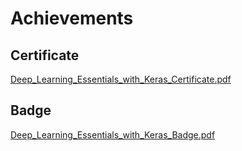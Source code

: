 

# Achievements
## Certificate
[Deep_Learning_Essentials_with_Keras_Certificate.pdf](https://prod-files-secure.s3.us-west-2.amazonaws.com/03e82b26-cccb-4906-bb56-adabcbdc0655/f5cf1405-8a02-49a4-beb6-3d50b033ba6e/Deep_Learning_Essentials_with_Keras_Certificate.pdf?X-Amz-Algorithm=AWS4-HMAC-SHA256&X-Amz-Content-Sha256=UNSIGNED-PAYLOAD&X-Amz-Credential=ASIAZI2LB466Q2ZIKDCC%2F20250207%2Fus-west-2%2Fs3%2Faws4_request&X-Amz-Date=20250207T010940Z&X-Amz-Expires=3600&X-Amz-Security-Token=IQoJb3JpZ2luX2VjEFAaCXVzLXdlc3QtMiJHMEUCIQDcdxeTpgcd7Sv%2B62QdqzhdWcWFmyfb1Q0%2Bz0%2Bvpx8orQIgVzW1IyK1U9ajcZL0lVTLyHLfRvSMB03elILyOkP3OeEq%2FwMIaRAAGgw2Mzc0MjMxODM4MDUiDFtTp5hZ3xq6h2LQiSrcA2nLHUnneI8pIYG7rW12nqWy9oMBxV1nM5E9JNEFcIyiwGGX4ag8jgHnMrgMDA5Fa41%2FRP3IDZsKbOiwAoO4HUyriHodtin%2BeAv8T0hMn63isZ9VKZVJFk2vT1qV2fxVC%2BAsQVH8272NySRVQiO1ex7vm6ZTN470HQs8FD7W6glF5rECbgtiPlFCiMHuj%2Bxxvj58ymBJOava1qttjoQOguaibMcWBYYRZq3R9QzEPAVyaVFqBXZU%2FiNY%2FCY0DaN%2B4EpibyAJXAtLm3P3KIR%2Fozd82SY05p2uLjQsR46wCGUcmWId%2Bb5GFEs%2FB7rtl1wJBowP1CfLZFjVHRcsTpXlHRr6Ybm0CL3HwY46fnYkXp0q6QjomI%2BI4KtzvdGdqZWmNvWz676WwRCrT1fbFYGSReazSImLXUMESIRfZQre3ow73fmqYvqkxaN1Q4httiDw6MFqFZm4%2B5g0czVtyxGhVyiJjIG2O4zD75C0hQeLYtNhbaFb1sNBtxG4X1wbZGJenhcUVgi2MxxbsD%2FeRxcjL6UgeTypzO9rGP7d0wHlkE6h3wnP4qwlIl86jxrnmzS%2FAK2Y0aV1lLX1uCG3U9sbE0pj3mJBwLIMVA5wQZEkSz%2BblNemCDagDYiMQ9LvMMmalb0GOqUBuJt5zZViDhldQwXewn6U%2FEK5Y5XgY37N1BoyL4AD52Kc7bUq4aZvRVv6mbLmP2KDHXXqoYCds2EzEZGatq5fdpGgxBfgVHKTbVaojVlCpQFARoycRHMX44%2BHcqhP78g3Td%2Bq0czBEVF%2BScF%2BR7WoFzV%2B2gGB2TWFqyOpEWy%2BqOnSbht59nMMBePwrEGNyOzpEttUjcM9tmfSFZnxzY72IRfX%2BZGT&X-Amz-Signature=119eaf0e360f5570b9858a7b46388d03c4660b6351122517fa05af7e149c253d&X-Amz-SignedHeaders=host&x-id=GetObject)
## Badge
[Deep_Learning_Essentials_with_Keras_Badge.pdf](https://prod-files-secure.s3.us-west-2.amazonaws.com/03e82b26-cccb-4906-bb56-adabcbdc0655/5c209097-6d96-477f-a031-edc11aa6225f/Deep_Learning_Essentials_with_Keras_Badge.pdf?X-Amz-Algorithm=AWS4-HMAC-SHA256&X-Amz-Content-Sha256=UNSIGNED-PAYLOAD&X-Amz-Credential=ASIAZI2LB466Q2ZIKDCC%2F20250207%2Fus-west-2%2Fs3%2Faws4_request&X-Amz-Date=20250207T010940Z&X-Amz-Expires=3600&X-Amz-Security-Token=IQoJb3JpZ2luX2VjEFAaCXVzLXdlc3QtMiJHMEUCIQDcdxeTpgcd7Sv%2B62QdqzhdWcWFmyfb1Q0%2Bz0%2Bvpx8orQIgVzW1IyK1U9ajcZL0lVTLyHLfRvSMB03elILyOkP3OeEq%2FwMIaRAAGgw2Mzc0MjMxODM4MDUiDFtTp5hZ3xq6h2LQiSrcA2nLHUnneI8pIYG7rW12nqWy9oMBxV1nM5E9JNEFcIyiwGGX4ag8jgHnMrgMDA5Fa41%2FRP3IDZsKbOiwAoO4HUyriHodtin%2BeAv8T0hMn63isZ9VKZVJFk2vT1qV2fxVC%2BAsQVH8272NySRVQiO1ex7vm6ZTN470HQs8FD7W6glF5rECbgtiPlFCiMHuj%2Bxxvj58ymBJOava1qttjoQOguaibMcWBYYRZq3R9QzEPAVyaVFqBXZU%2FiNY%2FCY0DaN%2B4EpibyAJXAtLm3P3KIR%2Fozd82SY05p2uLjQsR46wCGUcmWId%2Bb5GFEs%2FB7rtl1wJBowP1CfLZFjVHRcsTpXlHRr6Ybm0CL3HwY46fnYkXp0q6QjomI%2BI4KtzvdGdqZWmNvWz676WwRCrT1fbFYGSReazSImLXUMESIRfZQre3ow73fmqYvqkxaN1Q4httiDw6MFqFZm4%2B5g0czVtyxGhVyiJjIG2O4zD75C0hQeLYtNhbaFb1sNBtxG4X1wbZGJenhcUVgi2MxxbsD%2FeRxcjL6UgeTypzO9rGP7d0wHlkE6h3wnP4qwlIl86jxrnmzS%2FAK2Y0aV1lLX1uCG3U9sbE0pj3mJBwLIMVA5wQZEkSz%2BblNemCDagDYiMQ9LvMMmalb0GOqUBuJt5zZViDhldQwXewn6U%2FEK5Y5XgY37N1BoyL4AD52Kc7bUq4aZvRVv6mbLmP2KDHXXqoYCds2EzEZGatq5fdpGgxBfgVHKTbVaojVlCpQFARoycRHMX44%2BHcqhP78g3Td%2Bq0czBEVF%2BScF%2BR7WoFzV%2B2gGB2TWFqyOpEWy%2BqOnSbht59nMMBePwrEGNyOzpEttUjcM9tmfSFZnxzY72IRfX%2BZGT&X-Amz-Signature=6cb145640175ce5f29e377ea5faada5271f76a578092b9d82e13eb821b1666b4&X-Amz-SignedHeaders=host&x-id=GetObject)
